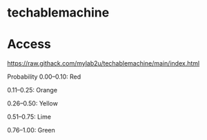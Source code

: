 # techablemachine


# Access
https://raw.githack.com/mylab2u/techablemachine/main/index.html


Probability 0.00–0.10: Red

0.11–0.25: Orange

0.26–0.50: Yellow

0.51–0.75: Lime

0.76–1.00: Green